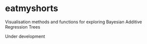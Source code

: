# eatmyshorts

Visualisation methods and functions for exploring Bayesian Additive Regression Trees

Under development

